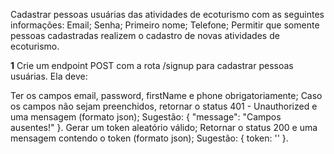Cadastrar pessoas usuárias das atividades de ecoturismo com as seguintes informações:
Email;
Senha;
Primeiro nome;
Telefone;
Permitir que somente pessoas cadastradas realizem o cadastro de novas atividades de ecoturismo.

**1**
Crie um endpoint POST com a rota /signup para cadastrar pessoas usuárias. Ela deve:

Ter os campos email, password, firstName e phone obrigatoriamente;
Caso os campos não sejam preenchidos, retornar o status 401 - Unauthorized e uma mensagem (formato json);
Sugestão: { "message": "Campos ausentes!" }.
Gerar um token aleatório válido;
Retornar o status 200 e uma mensagem contendo o token (formato json);
Sugestão: { token: '<token-aleatorio>' }.